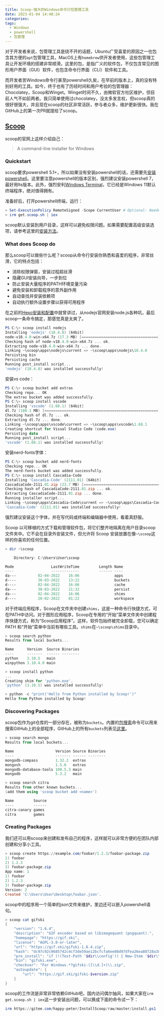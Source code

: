 ```yaml
---
title: Scoop-强大的Windows命令行包管理工具
date: 2023-01-04 14:48:24
categories:
tags:
  - Windows
  - powershell
  - 包管理
---
```


对于开发者来说，包管理工具是绕不开的话题，Ubuntu广受喜爱的原因之一也包含其方便的`apt`包管理工具，MacOS上有`homebrew`供开发者使用，这些包管理工具让开发环境的搭建非常顺滑。这里的包，是指广义的软件包，不仅包含常见的图形用户界面（GUI）软件，也包含命令行界面（CLI）软件和工具。

而开发者苦Windows命令行甚至powershell久矣，在早前的版本上，真的没有特别好用的工具。如今，终于也有了历经时间和用户考验的包管理器：Chocolatey，Scoop和Winget。Winget时间不久，由微软官方社区维护，但目前人气不如前两者。我只简单使用过chocolatey，没太多发言权，但scoop真的很好很强大，并且现在scoop的社区非常活跃，参与者众多，维护更新很快。我在GitHub上的第一次PR就提给了scoop。

<!-- more -->

## [Scoop](https://scoop.sh/)

scoop的官网上这样介绍自己：

> A command-line installer for Windows

### Quickstart

scoop要求powershell 5.1+，所以如果没有安装powershell的话，还需要先[安装powershell](https://learn.microsoft.com/zh-cn/powershell/scripting/install/installing-powershell-on-windows?view=powershell-7.2)。这里要注意powershell的版本区别，强烈建议安装powershell 7，最好用lts版本。此外，强烈安利[Windows Terminal](https://learn.microsoft.com/zh-cn/windows/terminal/install)，它已经是Windows 11默认终端程序，绝对值得拥有。

准备好后，打开powershell终端，运行：

``` powershell
> Set-ExecutionPolicy RemoteSigned -Scope CurrentUser # Optional: Needed to run a remote script the first time
> irm get.scoop.sh | iex
```

scoop默认安装到用户目录，这样可以避免权限问题。如果需要配置高级安装选项，请参考这里的[安装方法](https://github.com/ScoopInstaller/Install#readme)。

### What does Scoop do

那么scoop可以做些什么呢？scoop从命令行安装你熟悉和喜爱的程序，非常丝滑，它的特点包括：

- 消除权限弹窗，安装过程超丝滑
- 隐藏GUI安装向导，一步到位
- 防止安装大量程序的PATH环境变量污染
- 避免安装和卸载程序的意外副作用
- 自动查找并安装依赖项
- 自动执行额外设置步骤以获得可用程序

在之前的[Hexo安装和配置](https://blog.boringhex.top/posts/d30a586cac66/)中就曾讲过，从nodejs官网安装node.js各种坑，最后scoop一条命令搞定，那感觉真是太爽了。

``` powershell
PS C:\> scoop install nodejs                                                    
Installing 'nodejs' (18.4.0) [64bit]                                            
node-v18.4.0-win-x64.7z (17.3 MB) [===================================] 100%    
Checking hash of node-v18.4.0-win-x64.7z ... ok.                                
Extracting node-v18.4.0-win-x64.7z ... done.                                    
Linking ~\scoop\apps\nodejs\current => ~\scoop\apps\nodejs\18.4.0               
Persisting bin                                                                  
Persisting cache                                                                
Running post_install script...                                                  
'nodejs' (18.4.0) was installed successfully!
```

安装vs code：

``` powershell
PS C:\> scoop bucket add extras                                                 
Checking repo... OK                                                             
The extras bucket was added successfully.                                       
PS C:\> scoop install vscode                                                    
Installing 'vscode' (1.68.1) [64bit]                                            
dl.7z (108.1 MB) [====================================================] 100%    
Checking hash of dl.7z ... ok.                                                  
Extracting dl.7z ... done.                                                      
Linking ~\scoop\apps\vscode\current => ~\scoop\apps\vscode\1.68.1               
Creating shortcut for Visual Studio Code (code.exe)                             
Persisting data                                                                 
Running post_install script...                                                  
'vscode' (1.68.1) was installed successfully!
```

安装nerd-fonts字体：

``` powershell
PS C:\> scoop bucket add nerd-fonts                                             
Checking repo... OK                                                             
The nerd-fonts bucket was added successfully.                                   
PS C:\> scoop install Cascadia-Code                                             
Installing 'Cascadia-Code' (2111.01) [64bit]                                    
CascadiaCode-2111.01.zip (23.7 MB) [===================================] 100%   
Checking hash of CascadiaCode-2111.01.zip ... ok.                               
Extracting CascadiaCode-2111.01.zip ... done.                                   
Running installer script...                                                     
Linking ~\scoop\apps\Cascadia-Code\current => ~\scoop\apps\Cascadia-Code\2111.01
'Cascadia-Code' (2111.01) was installed successfully!
```

强烈建议安装这个字体，并在写代码或终端和编辑器中使用，看着真舒服。

Scoop 以可移植的方式下载和管理软件包，将它们整齐地隔离在用户目录scoop文件夹中。它不会在目录外安装文件，但允许将 Scoop 安装放置在像`~\scoop`这样的你喜欢的任何位置。

```powershell
> dir ~\scoop

    Directory: C:\Users\User\scoop

Mode                 LastWriteTime         Length Name
----                 -------------         ------ ----
da---          02-04-2022    16:06                apps
d----          30-03-2022    13:22                buckets
d----          02-04-2022    16:06                cache
da---          30-03-2022    21:32                persist
da---          02-04-2022    16:06                shims
d----          20-02-2022    01:22                workspace
```

对于终端应用程序，Scoop在文件夹中创建`shims`，这是一种命令行快捷方式，可在PATH中访问。对于图形应用程序，Scoop在专用的“开始”菜单文件夹中创建程序快捷方式，称为“Scoop应用程序”。这样，软件包始终被完全卸载，您可以确定 PATH 和“开始”菜单中当前有哪些工具。`shims`在`~\scoop\shims`目录中。

``` powershell
> scoop search python
Results from local buckets...

Name      Version  Source Binaries
----      -------  ------ --------
python    3.10.5   main
winpython 3.10.4.0 main

> scoop install python
...
Creating shim for 'python.exe'.
'python' (3.10.5) was installed successfully!

> python -c "print('Hello from Python installed by Scoop!')"
Hello from Python installed by Scoop!
```

### Discovering Packages

scoop包作为git仓库的一部分存在，被称为`buckets`。内置的[包搜索](https://scoop.sh/#/apps)命令可以用来搜索GitHub上的全部程序，GitHub上的所有`buckets`列表见[这里](https://scoop.sh/#/buckets)。

``` powershell
> scoop search mongo
Results from local buckets...

Name                   Version Source Binaries
----                   ------- ------ --------
mongodb-compass        1.32.2  extras
mongosh                1.5.0   extras
mongodb-database-tools 100.5.3 main
mongodb                5.3.2   main

> scoop search citra
Results from other known buckets...
(add them using 'scoop bucket add <name>')

Name         Source
----         ------
citra-canary games
citra        games
```

### Creating Packages

我们还可以用scoop来创建和发布自己的程序，这样就可以非常方便的在团队内部创建和分享小工具。

``` powershell
> scoop create https://example.com/foobar/1.2.3/foobar-package.zip
1) foobar
2) 1.2.3
3) foobar-package.zip
App name: 1
1) foobar
2) 1.2.3
3) foobar-package.zip
Version: 2
Created 'C:\Users\User\Desktop\foobar.json'.
```

scoop中的程序用一个简单的json文件来维护，里边还可以嵌入powershell语句。

``` powershell
> scoop cat gifski
{
    "version": "1.6.4",
    "description": "GIF encoder based on libimagequant (pngquant).",
    "homepage": "https://gif.ski",
    "license": "AGPL-3.0-or-later",
    "url": "https://gif.ski/gifski-1.6.4.zip",
    "hash": "dc97c92c9685742c4cf3de59ae12bcfcfa6ee08d97dfea26ea88728a388440cb",
    "pre_install": "if (!(Test-Path '$dir\\config')) { New-Item '$dir\\config' }",
    "bin": "gifski.exe",
    "checkver": "For Windows.*?gifski-([\\d.]+)\\.zip",
    "autoupdate": {
        "url": "https://gif.ski/gifski-$version.zip"
    }
}
```

scoop的工作流是非常非常依赖GitHub吧，国内访问偶尔抽风，如果大家在`irm get.scoop.sh | iex`这一步安装出问题，可以换成下面的命令试一下：

``` powershell
irm https://gitee.com/happy-peter/InstallScoop/raw/master/install.ps1 | iex
```
